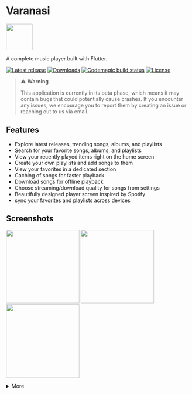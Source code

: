 # Varanasi

<img src="https://raw.githubusercontent.com/devaryakjha/varanasi_mobile_app/main/android/app/src/production/res/mipmap-hdpi/ic_launcher_foreground.png" height="72">

A complete music player built with Flutter.

[![Latest release](https://img.shields.io/github/v/release/devaryakjha/varanasi_mobile_app)](https://github.com/devaryakjha/varanasi_mobile_app/releases) [![Downloads](https://img.shields.io/github/downloads/devaryakjha/varanasi_mobile_app/total)](https://github.com/devaryakjha/varanasi_mobile_app/releases) [![Codemagic build status](https://api.codemagic.io/apps/6509a228bb0e90d7e29f3872/6509a228bb0e90d7e29f3871/status_badge.svg)](https://codemagic.io/apps/6509a228bb0e90d7e29f3872/6509a228bb0e90d7e29f3871/latest_build) [![License](https://img.shields.io/github/license/devaryakjha/varanasi_mobile_app)]()

> ⚠️ **Warning**
>
> This application is currently in its beta phase, which means it may contain bugs that could potentially cause crashes. If you encounter any issues, we encourage you to report them by creating an issue or reaching out to us via email.

## Features

- Explore latest releases, trending songs, albums, and playlists
- Search for your favorite songs, albums, and playlists
- View your recently played items right on the home screen
- Create your own playlists and add songs to them
- View your favorites in a dedicated section
- Caching of songs for faster playback
- Download songs for offline playback
- Choose streaming/download quality for songs from settings
- Beautifully designed player screen inspired by Spotify
- sync your favorites and playlists across devices

## Screenshots

<p float="left">
    <img src="https://github.com/devaryakjha/varanasi_mobile_app/blob/27-improve-documentation/assets/screenshots/2.PNG" width="200" />  
    <img src="https://github.com/devaryakjha/varanasi_mobile_app/blob/27-improve-documentation/assets/screenshots/5.PNG" width="200" />  
    <img src="https://github.com/devaryakjha/varanasi_mobile_app/blob/27-improve-documentation/assets/screenshots/14.PNG" width="200" />
</p>
<details>
    <summary>More</summary>
    <img src="https://github.com/devaryakjha/varanasi_mobile_app/blob/27-improve-documentation/assets/screenshots/1.PNG" width="200" />
    <img src="https://github.com/devaryakjha/varanasi_mobile_app/blob/27-improve-documentation/assets/screenshots/3.PNG" width="200" />  
    <img src="https://github.com/devaryakjha/varanasi_mobile_app/blob/27-improve-documentation/assets/screenshots/4.PNG" width="200" />  
    <img src="https://github.com/devaryakjha/varanasi_mobile_app/blob/27-improve-documentation/assets/screenshots/6.PNG" width="200" />  
    <img src="https://github.com/devaryakjha/varanasi_mobile_app/blob/27-improve-documentation/assets/screenshots/7.PNG" width="200" />  
    <img src="https://github.com/devaryakjha/varanasi_mobile_app/blob/27-improve-documentation/assets/screenshots/8.PNG" width="200" />   
    <img src="https://github.com/devaryakjha/varanasi_mobile_app/blob/27-improve-documentation/assets/screenshots/9.PNG" width="200" />   
    <img src="https://github.com/devaryakjha/varanasi_mobile_app/blob/27-improve-documentation/assets/screenshots/10.PNG" width="200" />  
    <img src="https://github.com/devaryakjha/varanasi_mobile_app/blob/27-improve-documentation/assets/screenshots/11.PNG" width="200" />  
    <img src="https://github.com/devaryakjha/varanasi_mobile_app/blob/27-improve-documentation/assets/screenshots/12.PNG" width="200" />  
    <img src="https://github.com/devaryakjha/varanasi_mobile_app/blob/27-improve-documentation/assets/screenshots/13.PNG" width="200" />  
</details>

